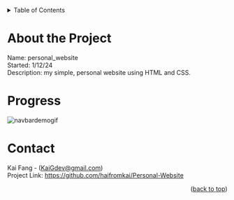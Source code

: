 <a name = "readme-top"></a>

<!-- Table of Contents -->
<details>
    <summary>Table of Contents</summary>
    <ol>
        <li><a href = "#about-the-project">About the Project</a></li>
        <li><a href = "#progress">Progress</a></li>
        <li><a href = "#contact">Contact</a></li>
    </ol>
</details>

# About the Project
Name: personal_website <br>
Started: 1/12/24 <br>
Description: my simple, personal website using HTML and CSS.

# Progress
![navbardemogif](https://github.com/haifromkai/personal_website/assets/49883801/25198671-6486-4080-b0b8-5908a3f4a049)

# Contact
Kai Fang - (KaiGdev@gmail.com) <br>
Project Link: https://github.com/haifromkai/Personal-Website

<p align = "right">(<a href = "#readme-top">back to top</a>)</p>
